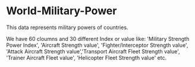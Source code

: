 # World-Military-Power
This data represents military powers of countries. 

We have 60 cloumns and 30 different Index or value like: 'Military Strength Power Index', 'Aircraft Strength value', 'Fighter/Interceptor Strength value', 'Attack Aircraft Strength value','Transport Aircraft Fleet Strength value', 'Trainer Aircraft Fleet value', 'Helicopter Fleet Strength value' etc.
